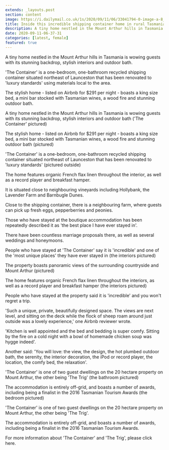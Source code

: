 ```yaml
---
extends: _layouts.post
section: content
image: https://i.dailymail.co.uk/1s/2020/09/11/06/33041794-0-image-a-8_1599801170877.jpg 
title: Inside this incredible shipping container home in rural Tasmania with a stunning outdoor bath 
description: A tiny home nestled in the Mount Arthur hills in Tasmania is wowing guests with its stunning backdrop, stylish interiors and outdoor bath. The Container is renovated to luxury standards. 
date: 2020-09-11-06-37-31 
categories: [latest, female] 
featured: true 
--- 
```

A tiny home nestled in the Mount Arthur hills in Tasmania is wowing guests with its stunning backdrop, stylish interiors and outdoor bath.

'The Container' is a one-bedroom, one-bathroom recycled shipping container situated northeast of Launceston that has been renovated to 'luxury standards' using materials local to the area.

The stylish home - listed on Airbnb for $291 per night - boasts a king size bed, a mini bar stocked with Tasmanian wines, a wood fire and stunning outdoor bath.

A tiny home nestled in the Mount Arthur hills in Tasmania is wowing guests with its stunning backdrop, stylish interiors and outdoor bath ('The Container' pictured)

The stylish home - listed on Airbnb for $291 per night - boasts a king size bed, a mini bar stocked with Tasmanian wines, a wood fire and stunning outdoor bath (pictured)

'The Container' is a one-bedroom, one-bathroom recycled shipping container situated northeast of Launceston that has been renovated to 'luxury standards' (pictured outside)

The home features organic French flax linen throughout the interior, as well as a record player and breakfast hamper.

It is situated close to neighbouring vineyards including Hollybank, the Lavender Farm and Barnbugle Dunes. 

Close to the shipping container, there is a neighbouring farm, where guests can pick up fresh eggs, pepperberries and peonies.

Those who have stayed at the boutique accommodation has been repeatedly described it as 'the best place I have ever stayed in'.

There have been countless marriage proposals there, as well as several weddings and honeymoons. 

People who have stayed at 'The Container' say it is 'incredible' and one of the 'most unique places' they have ever stayed in (the interiors pictured)

The property boasts panoramic views of the surrounding countryside and Mount Arthur (pictured)

The home features organic French flax linen throughout the interiors, as well as a record player and breakfast hamper (the interiors pictured)

People who have stayed at the property said it is 'incredible' and you won't regret a trip. 

'Such a unique, private, beautifully designed space. The views are next level, and sitting on the deck while the flock of sheep roam around just outside was a lovely experience,' one Airbnb reviewer wrote.

'Kitchen is well appointed and the bed and bedding is super comfy. Sitting by the fire on a cold night with a bowl of homemade chicken soup was hygge indeed'.

Another said: 'You will love: the view, the design, the hot plumbed outdoor bath, the serenity, the interior decoration, the iPod or record player, the location, the comfy bed, the relaxation'. 

'The Container' is one of two guest dwellings on the 20 hectare property on Mount Arthur, the other being 'The Trig' (the bathroom pictured)

The accommodation is entirely off-grid, and boasts a number of awards, including being a finalist in the 2016 Tasmanian Tourism Awards (the bedroom pictured)

'The Container' is one of two guest dwellings on the 20 hectare property on Mount Arthur, the other being 'The Trig'.

The accommodation is entirely off-grid, and boasts a number of awards, including being a finalist in the 2016 Tasmanian Tourism Awards.

For more information about 'The Container' and 'The Trig', please click here.  

